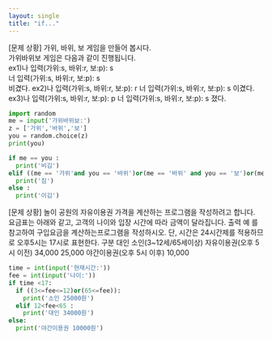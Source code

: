 ```yaml
---
layout: single
title: "if..."
---
```


[문제 상황]
가위, 바위, 보 게임을 만들어 봅시다.   
가위바위보 게임은 다음과 같이 진행됩니다.   
ex1)나 입력(가위:s, 바위:r, 보:p): s  
너 입력(가위:s, 바위:r, 보:p): s  
비겼다. 
ex2)나 입력(가위:s, 바위:r, 보:p): r
너 입력(가위:s, 바위:r, 보:p): s
이겼다. 
ex3)나 입력(가위:s, 바위:r, 보:p): p
너 입력(가위:s, 바위:r, 보:p): s
졌다.

~~~python
import random
me = input('가위바위보:')
z = ['가위','바위','보']
you = random.choice(z)
print(you)

if me == you :
  print('비김')
elif ((me == '가위'and you == '바위')or(me == '바위' and you == '보')or(me == '보' and you == '가위')):
  print('짐')
else :
  print('이김')
~~~

[문제 상황]
놀이 공원의 자유이용권 가격을 계산하는 프로그램을 작성하려고 합니다.
요금표는 아래와 같고, 고객의 나이와 입장 시간에 따라 금액이 달라집니다.
출력 예 를 참고하여 구입요금을 계산하는프로그램을 작성하시오.
단, 시간은 24시간제를 적용하므로 오후5시는 17시로 표현한다.
구분 대인 소인(3~12세/65세이상)   자유이용권(오후 5시 이전) 
   34,000       25,000
야간이용권(오후 5시 이후) 
   10,000
   
~~~python
time = int(input('현재시간:'))
fee = int(input('나이:'))
if time <17:
  if ((3<=fee<=12)or(65<=fee)):
    print('소인 25000원')
  elif 12<fee<65 :
    print('대인 34000원')
else:
  print('야간이용권 10000원')
~~~
